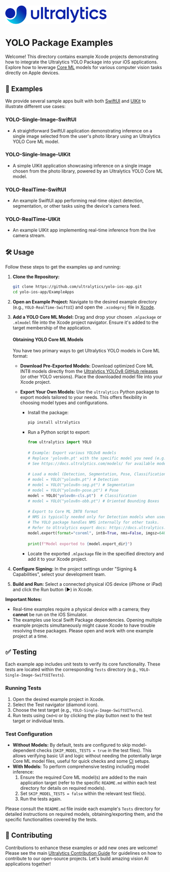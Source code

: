 <a href="https://www.ultralytics.com/"><img src="https://raw.githubusercontent.com/ultralytics/assets/main/logo/Ultralytics_Logotype_Original.svg" width="320" alt="Ultralytics logo"></a>

# YOLO Package Examples

Welcome! This directory contains example Xcode projects demonstrating how to integrate the Ultralytics YOLO Package into your iOS applications. Explore how to leverage [Core ML](https://developer.apple.com/documentation/coreml) models for various computer vision tasks directly on Apple devices.

## 🚀 Examples

We provide several sample apps built with both [SwiftUI](https://developer.apple.com/xcode/swiftui/) and [UIKit](https://developer.apple.com/documentation/uikit) to illustrate different use cases:

### YOLO-Single-Image-SwiftUI

- A straightforward SwiftUI application demonstrating inference on a single image selected from the user's photo library using an Ultralytics YOLO Core ML model.

### YOLO-Single-Image-UIKit

- A simple UIKit application showcasing inference on a single image chosen from the photo library, powered by an Ultralytics YOLO Core ML model.

### YOLO-RealTime-SwiftUI

- An example SwiftUI app performing real-time object detection, segmentation, or other tasks using the device's camera feed.

### YOLO-RealTime-UIKit

- An example UIKit app implementing real-time inference from the live camera stream.

## 🛠️ Usage

Follow these steps to get the examples up and running:

1.  **Clone the Repository:**

    ```bash
    git clone https://github.com/ultralytics/yolo-ios-app.git
    cd yolo-ios-app/ExampleApps
    ```

2.  **Open an Example Project:** Navigate to the desired example directory (e.g., `YOLO-RealTime-SwiftUI`) and open the `.xcodeproj` file in [Xcode](https://developer.apple.com/xcode/).

3.  **Add a YOLO Core ML Model:** Drag and drop your chosen `.mlpackage` or `.mlmodel` file into the Xcode project navigator. Ensure it's added to the target membership of the application.

    #### Obtaining YOLO Core ML Models

    You have two primary ways to get Ultralytics YOLO models in Core ML format:

    - **Download Pre-Exported Models:** Download optimized Core ML INT8 models directly from the [Ultralytics YOLOv8 GitHub releases](https://github.com/ultralytics/ultralytics/releases) (or other YOLO versions). Place the downloaded model file into your Xcode project.
    - **Export Your Own Models:** Use the `ultralytics` Python package to export models tailored to your needs. This offers flexibility in choosing model types and configurations.

      - Install the package:
        ```bash
        pip install ultralytics
        ```
      - Run a Python script to export:

        ```python
        from ultralytics import YOLO

        # Example: Export various YOLOv8 models
        # Replace 'yolov8n.pt' with the specific model you need (e.g., yolov8n-seg.pt)
        # See https://docs.ultralytics.com/models/ for available models

        # Load a model (Detection, Segmentation, Pose, Classification, OBB)
        # model = YOLO("yolov8n.pt") # Detection
        # model = YOLO("yolov8n-seg.pt") # Segmentation
        # model = YOLO("yolov8n-pose.pt") # Pose
        model = YOLO("yolov8n-cls.pt")  # Classification
        # model = YOLO("yolov8n-obb.pt") # Oriented Bounding Boxes

        # Export to Core ML INT8 format
        # NMS is typically needed only for Detection models when used standalone.
        # The YOLO package handles NMS internally for other tasks.
        # Refer to Ultralytics export docs: https://docs.ultralytics.com/modes/export/
        model.export(format="coreml", int8=True, nms=False, imgsz=640)  # Adjust nms=True for detection if needed

        print(f"Model exported to {model.export_dir}")
        ```

      - Locate the exported `.mlpackage` file in the specified directory and add it to your Xcode project.

4.  **Configure Signing:** In the project settings under "Signing & Capabilities", select your development team.

5.  **Build and Run:** Select a connected physical iOS device (iPhone or iPad) and click the Run button (▶) in Xcode.

**Important Notes:**

- Real-time examples require a physical device with a camera; they **cannot** be run on the iOS Simulator.
- The examples use local Swift Package dependencies. Opening multiple example projects simultaneously might cause Xcode to have trouble resolving these packages. Please open and work with one example project at a time.

## ✅ Testing

Each example app includes unit tests to verify its core functionality. These tests are located within the corresponding `Tests` directory (e.g., `YOLO-Single-Image-SwiftUITests`).

### Running Tests

1.  Open the desired example project in Xcode.
2.  Select the Test navigator (diamond icon).
3.  Choose the test target (e.g., `YOLO-Single-Image-SwiftUITests`).
4.  Run tests using `Cmd+U` or by clicking the play button next to the test target or individual tests.

### Test Configuration

- **Without Models:** By default, tests are configured to skip model-dependent checks (`SKIP_MODEL_TESTS = true` in the test files). This allows verifying basic UI and logic without needing the potentially large Core ML model files, useful for quick checks and some [CI](https://www.ultralytics.com/glossary/continuous-integration-ci) setups.
- **With Models:** To perform comprehensive testing including model inference:
  1.  Ensure the required Core ML model(s) are added to the main application target (refer to the specific `README.md` within each test directory for details on required models).
  2.  Set `SKIP_MODEL_TESTS = false` within the relevant test file(s).
  3.  Run the tests again.

Please consult the `README.md` file inside each example's `Tests` directory for detailed instructions on required models, obtaining/exporting them, and the specific functionalities covered by the tests.

## 🤝 Contributing

Contributions to enhance these examples or add new ones are welcome! Please see the main [Ultralytics Contribution Guide](https://docs.ultralytics.com/help/contributing/) for guidelines on how to contribute to our open-source projects. Let's build amazing vision AI applications together!
